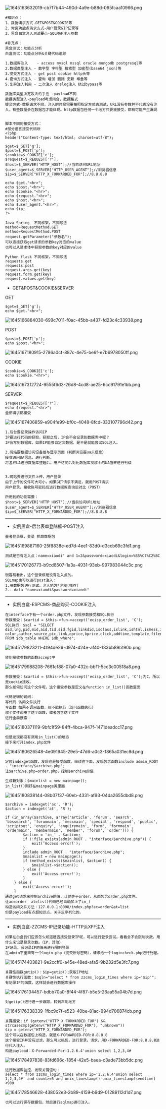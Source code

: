 ![1645163632019-cb7f7b44-490d-4a9e-b88d-095fcaa10966.png](https://img2023.cnblogs.com/blog/2504969/202309/2504969-20230912132805768-871886220.png)

```plain
#知识点：
1、数据请求方式-GET&POST&COOKIE等
2、常见功能点请求方式-用户登录&IP记录等
3、黑盒白盒注入测试要点-SQLMAP注入参数

#补充点：
黑盒测试：功能点分析
白盒测试：功能点分析&关键代码追踪

1.数据库注入    - access mysql mssql oracle mongodb postgresql等
2.数据类型注入 - 数字型 字符型 搜索型 加密型(base64 json)等
3.提交方式注入 - get post cookie http头等 
4.查询方式注入 - 查询 增加 删除 更新 堆叠等
5.复杂注入利用 - 二次注入 dnslog注入 绕过bypass等

数据库类型决定攻击的手法 -payload不同
数据类型注入-payload考虑闭合，数据格式
提交方式-数据请求不同，注入的时候需要按照指定方式去测试，URL没有参数并不代表没有注入，有些数据会在数据包才能体现。http数据包任何一个地方只要被接受，都有可能产生漏洞


脚本不同的接受方式：
#部分语言接受代码块
<?php
header("Content-Type: text/html; charset=utf-8");

$get=$_GET['g'];
$post=$_POST['p'];
$cookie=$_COOKIE['c'];
$request=$_REQUEST['r'];
$host=$_SERVER['HTTP_HOST'];//当前访问URL地址
$user_agent=$_SERVER["HTTP_USER_AGENT"];//浏览器信息
$ip=$_SERVER["HTTP_X_FORWARDED_FOR"];//8.8.8.8

echo $get."<hr>";
echo $post."<hr>";
echo $cookie."<hr>";
echo $request."<hr>";
echo $host."<hr>";
echo $user_agent."<hr>";
echo $ip;
?>

Java Spring  不同框架，不同写法
method=RequestMethod.GET
method=RequestMethod.POST
request.getParameter("参数名");
可以直接获取get请求的参数key对应的value                               
也可以从请求体中获取参数的key对应的value

Python flask 不同框架，不同写法
requests.get
requests.post
request.args.get(key)
request.form.get(key)
request.values.get(key)
```

- GET&POST&COOKIE&SERVER

GET

```plain
$get=$_GET['g'];
echo $get."<hr>";
```

![1645166884030-699c7011-f0ac-45bb-a437-fd23c4c33938.png](https://img2023.cnblogs.com/blog/2504969/202309/2504969-20230912132809153-1343579030.png)

POST

```plain
$post=$_POST['p'];
echo $post."<hr>";
```

![1645167180915-2786a0cf-887c-4e75-be6f-e7b6978050ff.png](https://img2023.cnblogs.com/blog/2504969/202309/2504969-20230912132809080-1502668678.png)

COOKIE

```plain
$cookie=$_COOKIE['c'];
echo $cookie."<hr>";
```

![1645167312724-9555f6d3-26d8-4cd8-ae25-6cc91791e1bb.png](https://img2023.cnblogs.com/blog/2504969/202309/2504969-20230912132809941-1771730200.png)

SERVER

```plain
$request=$_REQUEST['r'];
echo $request."<hr>";
全部请求都接受
```

![1645167406859-e904fe99-bf0c-4048-8fcd-333107796d42.png](https://img2023.cnblogs.com/blog/2504969/202309/2504969-20230912132809312-1632055323.png)

```plain
1.后台要记录操作访问IP
IP要进行代码的获取，获取之后，IP会不会记录到数据库中呢？
IP会写到数据库，如果IP能够自定义数据，是不是就能尝试SQL注入。

2.网站要根据访问设备给与显示页面（判断浏览器ua头信息）
接收访问UA信息，进行判断。
将各种UA进行数据库整理后，用户访问后对比数据库找那个的UA值来进行判读


3.网站要进行文件上传，用户登录
由于上传的文件可大可小，如果GET请求不满足，就用POST请求
用户登录，接收账号密码后进行数据库查询后对比（POST）

所用到的功能需要：
$host=$_SERVER['HTTP_HOST'];//当前访问URL地址
$user_agent=$_SERVER["HTTP_USER_AGENT"];//浏览器信息
$ip=$_SERVER["HTTP_X_FORWARDED_FOR"];//8.8.8.8
```



------

- 实例黑盒-后台表单登陆框-POST注入

```plain
墨者登录框，登录 抓取数据包
```

![1645169887160-25f8838e-ed7d-4ee1-83d0-d3ccb69c3fd1.png](https://img2023.cnblogs.com/blog/2504969/202309/2504969-20230912132810749-1874462335.png)

```plain
测试是否有注入点：name=xiaodi' and 1=2&password=xiaodi&login=%B5%C7%C2%BC
```

![1645170126773-b9cd8507-1a3a-4931-93eb-997983044c3c.png](https://img2023.cnblogs.com/blog/2504969/202309/2504969-20230912132810049-903752352.png)

```plain
很容易看出，这个登录框是没有注入点的。
SQLmap也可以进行post注入：
1.用数据包进行测试，注入地方*注释(推荐)
2.--data "name=xiaodi&password=xiaodi"
```

------

- 实例白盒-ESPCMS-商品购买-COOKIE注入

```plain
在interface下有一个order.php文件，发现参数接受和SQL执行
参数接受：$cartid = $this->fun->accept('ecisp_order_list', 'C');
SQL执行：$sql = "SELECT did,lng,pid,mid,aid,tid,sid,fgid,linkdid,isclass,islink,ishtml,ismess,isorder,purview,recommend,tsn,title,longtitle,			color,author,source,pic,link,oprice,bprice,click,addtime,template,filename,filepath FROM $db_table WHERE $db_where";
```

![1645179823211-4194de26-d974-424e-af40-183bb89b190b.png](https://img2023.cnblogs.com/blog/2504969/202309/2504969-20230912132809723-2112204048.png)

```plain
转到接收参数的函数accept中
```

![1645179988208-7661cf88-07a0-432c-bbf1-5cc3c00518a8.png](https://img2023.cnblogs.com/blog/2504969/202309/2504969-20230912132810749-407982205.png)

```plain
参数接受：$cartid = $this->fun->accept('ecisp_order_list', 'C');为C，所以是cookie接收。
那么如何访问这个文件呢，这个接受参数是定义在function in_list()函数里面

代码逻辑的访问：
写代码 访问文件执行
写函数 如果不调用函数，则不能执行（访问函数执行）
那个文件调用了这个函数，或者包含这个文件
进行全局搜索：
```

![1645180371119-9bfc1f59-84ff-4bca-947f-1471deadcc17.png](https://img2023.cnblogs.com/blog/2504969/202309/2504969-20230912132811688-1899610957.png)

```plain
但是发现都没有调用in_list()的地方
接下来打开index.php文件
```

![1645180626548-4e091945-29e5-47d6-a0c3-1865a031ec8d.png](https://img2023.cnblogs.com/blog/2504969/202309/2504969-20230912132810305-2108785208.png)

```plain
定位indexget函数，发现也是接受函数。继续往下面，发现包含函数include admin_ROOT . "interface/$archive.php";
让$archive.php=order.php，控制$archive的值

生成新对象：$mainlist = new mainpage();
in_list()刚好在mainpage类里面
```

![1645180838144-08b07f37-60eb-4331-af93-04da2655dbd8.png](https://img2023.cnblogs.com/blog/2504969/202309/2504969-20230912132810585-1896111512.png)

```plain
$archive = indexget('ac', 'R');
$action = indexget('at', 'R');

if (in_array($archive, array('article', 'forum', 'search', 'bbssearch', 'forummain', 'messmain', 'special', 'respond', 'public', 'scriptout', 'enquiry', 'enquirymain', 'form', 'formmain', 'ordermain', 'membermain', 'member', 'forum', 'order'))) {
		$action = 'in_' . $action;
		if (!file_exists(admin_ROOT . "interface/$archive.php")) {
			exit('Access error!');
		}
		include admin_ROOT . "interface/$archive.php";
		$mainlist = new mainpage();
		if (method_exists($mainlist, $action)) {
			$mainlist->$action();
		} else {
			exit('Access error!');
		}
	} else {
		exit('Access error!');
	}
通过get请求来控制archive的值，让他等于order，从而包含order.php文件。
让ac=order  at=list(代码已经自动加上了in_)
构造访问文件方法：127.0.0.1:8098/index.php?ac=order&at=list
但是payload有点超知识点，关于反序列化的。
```

------

- 实例白盒-ZZCMS-IP记录功能-HTTP头XFF注入

```plain
如果在白盒我们应该怎么知道是否接受登录IP呢，可以进行登录尝试。看看会不会限制次数，用什么来记录登录次数。（IP，其他）
IP记录，会记录IP的值来进行限制登录
在admin下里面有一个login.php（提交账号密码），请求给一个logincheck.php进行处理。
```

![1645174403821-9e2ccff0-a45e-48ed-afa5-9b232d5e3fc7.png](https://img2023.cnblogs.com/blog/2504969/202309/2504969-20230912132810571-2019525009.png)

```plain
关键性函数getip()：$ip=getip();获取IP地址
关键性执行函数：$sqln="select * from zzcms_login_times where ip='$ip'";
有记录IP的函数，这样就会进行数据库操作
```

![1645176134457-bdbb70a0-8f44-4f87-b5e5-26aa55a04b7d.png](https://img2023.cnblogs.com/blog/2504969/202309/2504969-20230912132810526-1115517915.png)

```plain
对getip()进行进一步跟踪，转到声明地方
```

![1645176338339-1fbc9c7f-e523-40be-81ac-994d706874cb.png](https://img2023.cnblogs.com/blog/2504969/202309/2504969-20230912132810710-77342179.png)

```plain
关键接受：if (getenv("HTTP_X_FORWARDED_FOR") && strcasecmp(getenv("HTTP_X_FORWARDED_FOR"), "unknown")) 
$ip = getenv("HTTP_X_FORWARDED_FOR"); 
这个可以在数据包上构造，就是X-FORWARDED-FOR:8.8.8.8
这个接受IP并没有过滤，那么可以抓包，进行登录，请求，用X-FORWARDED-FOR:8.8.8.8进行代入注入。
构造payload：X-Forwarded-For:1.2.6.4'union select 1,2,3,4#
```

![1645178497838-83fd696c-1854-42e5-baea-c3ade73bb5dc.png](https://img2023.cnblogs.com/blog/2504969/202309/2504969-20230912132811356-625519517.png)

```plain
进行数据库监控，发现关键语句：
select * from zzcms_login_times where ip='1.2.6.4'union select 1,2,3,4#' and count>=5 and unix_timestamp()-unix_timestamp(sendtime)<900
```

![1645178546628-438052e3-2b89-4159-b9d9-01289112d1d7.png](https://img2023.cnblogs.com/blog/2504969/202309/2504969-20230912132811311-1712687695.png)

```plain
也可以进行保存数据包，然后进行sqlmap进行注入。
```
